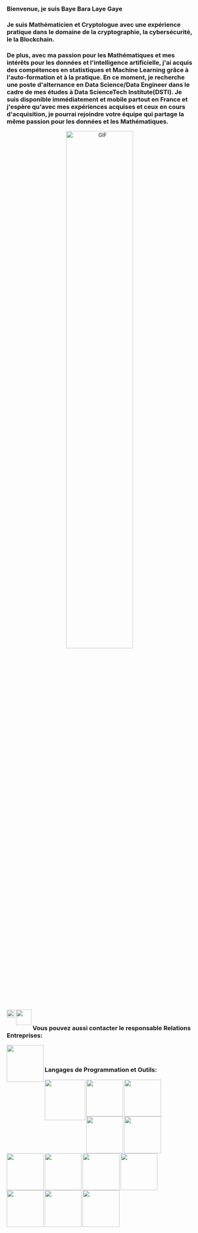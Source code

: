 ### Bienvenue, je suis Baye Bara Laye Gaye

### Je suis Mathématicien et Cryptologue avec une expérience pratique dans le domaine de la cryptographie, la cybersécurité, le la Blockchain.
### De plus, avec ma passion pour les Mathématiques et mes intérêts pour les données et l'intelligence artificielle, j'ai acquis des compétences en statistiques et Machine Learning grâce à l'auto-formation et à la pratique. En ce moment, je recherche une poste d'alternance en Data Science/Data Engineer dans le cadre de mes études à Data ScienceTech Institute(DSTI). Je suis disponible immédiatement et mobile partout en France et j'espère qu'avec mes expériences acquises et ceux en cours d'acquisition, je pourrai rejoindre votre équipe qui partage la même passion pour les données et les Mathématiques.


<p align="center">
  <img align="center" width="60%" alt="GIF" src="https://media.giphy.com/media/YknAouVrcbkiDvWUOR/giphy.gif"/>
</p>

<br />

<a href="https://www.linkedin.com/in/baye-bara-laye-gaye/" target="_blank"><img align="left" width="22px" src="https://cdn-icons-png.flaticon.com/512/174/174857.png" /></a>


<a href="mailto:bara_modeste@yahoo.com"><img align="left" width="42px" src="https://logodownload.org/wp-content/uploads/2019/09/yahoo-logo.png" /></a> <br />




### Vous pouvez aussi contacter le responsable Relations Entreprises:
<a href="mailto:charles.cuggia@dsti.institute"><img align="left" width="100px" src="https://dka01xuembdnx.cloudfront.net/wp-content/uploads/2021/01/LOGO_DSTI_VIOLET.png" /></a> <br /> <br />

### Langages de Programmation et Outils:
<p>
<img align="left" width="110px" src="https://blog.savoirfairelinux.com/fr-ca/wp-content/uploads/2017/11/Python-Logo-PNG-Image.png" />
<img align="left" width="100px" src="https://docs.microsoft.com/fr-fr/windows/images/c-logo.png" />
<img align="left" width="100px" src="https://quintagroup.com/cms/js/js-image/javascript-logo.png/@@images/8c64c4b9-4e1c-4c26-9b5e-78d85e3130a9.png" />
<img align="left" width="100px" src="https://kangoute.be/wp-content/uploads/2021/04/css-html2-e1517475681211.png" />
<img align="left" width="100px" src="https://external-preview.redd.it/kvY4inBELzFzJu4BTDtrAJwXrAM-nfKvdmlN0Mm7Y44.png?auto=webp&s=fff58d32102c2478aaa5924e7f90fead6d40904d" />
<img align="left" width="100px" src="https://upload.wikimedia.org/wikipedia/commons/thumb/d/d9/Node.js_logo.svg/1280px-Node.js_logo.svg.png" />
</p>





<p>
<img align="left" width="100px" src="https://png.pngitem.com/pimgs/s/465-4651848_numpy-python-logo-hd-png-download.png" />
<img align="left" width="100px" src="https://www.seekpng.com/png/detail/96-960917_10-working-with-large-datasets-pandas-python.png" />
<img align="left" width="100px" src="https://matplotlib.org/stable/_images/sphx_glr_logos2_003.png" />
<img align="left" width="100px" src="https://upload.wikimedia.org/wikipedia/commons/thumb/0/05/Scikit_learn_logo_small.svg/1280px-Scikit_learn_logo_small.svg.png" />
<img align="left" width="100px" src="https://www.quintagroup.com/blog/blog-images/machine-learning-libraries/tensorflow.png/@@images/image.png" />
<img align="left" width="100px" src="https://images.g2crowd.com/uploads/product/image/social_landscape/social_landscape_656e174b12c49be1cfb4723a938ea43e/pytorch.png" />
</p>


